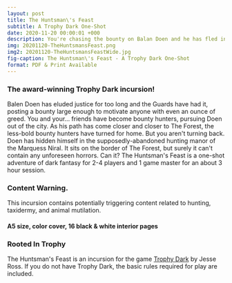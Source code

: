 ```yaml
---
layout: post
title: The Huntsman\'s Feast
subtitle: A Trophy Dark One-Shot
date: 2020-11-20 00:00:01 +000
description: You're chasing the bounty on Balan Doen and he has fled into the abandoned gothic hunting lodge of Marquess Niral. Do you follow him in and claim your bounty?
img: 20201120-TheHuntsmansFeast.png
img2: 20201120-TheHuntsmansFeastWide.jpg
fig-caption: The Huntsman\'s Feast - A Trophy Dark One-Shot
format: PDF & Print Available
---
```

### The award-winning Trophy Dark incursion!
Balen Doen has eluded justice for too long and the Guards have had it, posting a bounty large enough to motivate anyone with even an ounce of greed. You and your... friends have become bounty hunters, pursuing Doen out of the city. As his path has come closer and closer to The Forest, the less-bold bounty hunters have turned for home. But you aren't turning back.
Doen has hidden himself in the supposedly-abandoned hunting manor of the Marquess Niral. It sits on the border of The Forest, but surely it can't contain any unforeseen horrors. Can it?
The Huntsman's Feast is a one-shot adventure of dark fantasy for 2-4 players and 1 game master for an about 3 hour session.

### Content Warning.
This incursion contains potentially triggering content related to hunting, taxidermy, and animal mutilation.

#### A5 size, color cover, 16 black & white interior pages
<!--
### Purchase Options
#### [Purchase the Print&PDF at Cold Hearth Collective](https://www.coldhearthcollective.com/product/project-galileo)
#### [Purchase the Print&PDF at Indie Press Revolution](https://www.indiepressrevolution.com/xcart/Project-Galileo-Print-and-PDF.html)
#### [Purchase the Print&PDF at Melsonian Arts Council](https://www.melsonia.com/project-galileo-261-p.asp)
#### [Purchase the PDF on Itch.io](https://byemberandash.itch.io/project-galileo/purchase)
#### [Purchase the PDF on DriveThruRPG](https://www.drivethrurpg.com/product/297724/Project-Galileo--A-Trophy-Dark-Incursion)
-->
### Rooted In Trophy

The Huntsman's Feast is an incursion for the game [Trophy Dark](https://trophyrpg.com) by Jesse Ross. If you do not have Trophy Dark, the basic rules required for play are included.

